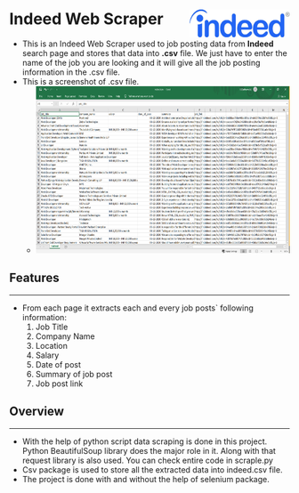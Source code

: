 # Indeed Web Scraper <img align="right" width="180" height="50" src="Indeed_Logo.jpg">
            

* This is an Indeed Web Scraper used to job posting data from **Indeed** search page and stores that data into **.csv** file. We just have to enter the name of the job you are looking and it will give all the job posting information in the .csv file.
* This is a screenshot of .csv file.
    * <img  width="500" height="300" src="Indeed_CSV_SS.png">

## Features
---
* From each page it extracts each and every job posts` following information:   
    1. Job Title
    1. Company Name
    1. Location
    1. Salary
    1. Date of post
    1. Summary of job post
    1. Job post link

## Overview
---
* With the help of python script data scraping is done in this project. Python BeautifulSoup library does the major role in it. Along with that request library is also used. You can check entire code in scraple.py
* Csv package is used to store all the extracted data into indeed.csv file.
* The project is done with and without the help of selenium package. 

